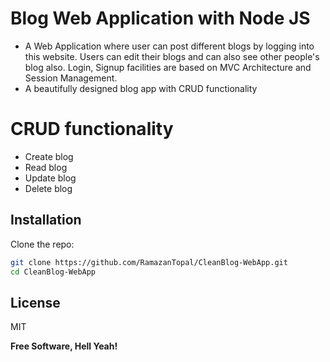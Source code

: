 # Blog Web Application with Node JS
- A Web Application where user can post different blogs by logging into this website. Users can edit their blogs and can also see other people's blog also. Login, Signup facilities are based on MVC Architecture and Session Management.
- A beautifully designed blog app with CRUD functionality 

# CRUD functionality
- Create blog
- Read blog
- Update blog
- Delete blog
## Installation
Clone the repo:
```sh
git clone https://github.com/RamazanTopal/CleanBlog-WebApp.git
cd CleanBlog-WebApp
```
## License

MIT

**Free Software, Hell Yeah!**
